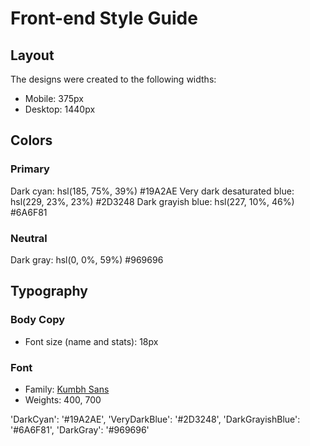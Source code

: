 # Front-end Style Guide

## Layout

The designs were created to the following widths:

- Mobile: 375px
- Desktop: 1440px

## Colors

### Primary

Dark cyan: hsl(185, 75%, 39%)                               #19A2AE
Very dark desaturated blue: hsl(229, 23%, 23%)              #2D3248
Dark grayish blue: hsl(227, 10%, 46%)                       #6A6F81

### Neutral

Dark gray: hsl(0, 0%, 59%)                                 #969696

## Typography

### Body Copy

- Font size (name and stats): 18px

### Font

- Family: [Kumbh Sans](https://fonts.google.com/specimen/Kumbh+Sans)
- Weights: 400, 700


 'DarkCyan': '#19A2AE',
            'VeryDarkBlue': '#2D3248',
            'DarkGrayishBlue': '#6A6F81',
            'DarkGray': '#969696'